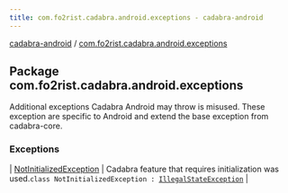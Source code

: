 ```yaml
---
title: com.fo2rist.cadabra.android.exceptions - cadabra-android
---
```


[cadabra-android](../index.html) / [com.fo2rist.cadabra.android.exceptions](./index.html)

## Package com.fo2rist.cadabra.android.exceptions

Additional exceptions Cadabra Android may throw is misused.
These exception are specific to Android and extend the base exception from cadabra-core.

### Exceptions

| [NotInitializedException](-not-initialized-exception/index.html) | Cadabra feature that requires initialization was used.`class NotInitializedException : `[`IllegalStateException`](https://docs.oracle.com/javase/6/docs/api/java/lang/IllegalStateException.html) |

